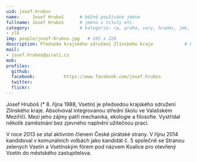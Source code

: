 ```yaml
---
uid: josef.hrubos
name:     Josef Hruboš  	# běžně používáné jméno
fullname: Josef Hruboš  	# jméno s tituly etc.
category:                 	# kategorie: rp, praha, vary, hradec, jmk, senat
- zlk
img: people/josef-hrubos.jpg   # 165 x 220
description: Předseda krajského sdružení Zlínského kraje           	# kratký popis, max 160 znaků
mail:
- josef.hrubos@pirati.cz
mob:			  
profiles:
  github:                 
  facebook: 		  https://www.facebook.com/josef.hrubos
  twitter: 		  
  flickr:     		  
---
```


Josef Hruboš (* 8. října 1988, Vsetín) je předsedou krajského sdružení Zlínského kraje. Absolvoval integrovanou střední školu ve Valašském Meziříčí. Mezi jeho zájmy patří mechanika, ekologie a filosofie. Vystřídal několik zaměstnání bez zjevného naplnění užitečnou prací.

V roce 2013 se stal aktivním členem České pirátské strany. V říjnu 2014 kandidoval v komunálních volbách jako kandidát č. 5 společně se Stranou zelených Vsetín a Vsetínským fórem pod názvem Koalice pro otevřený Vsetín do městského zastupitelsva.
